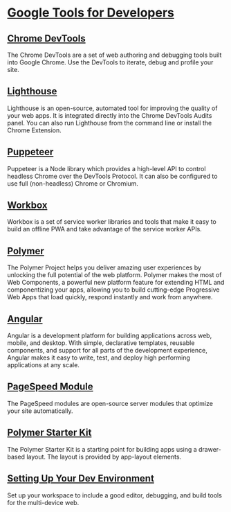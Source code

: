 # [Google Tools for Developers](https://developers.google.com/web/tools/)

## [Chrome DevTools](https://developers.google.com/web/tools/chrome-devtools/)  
The Chrome DevTools are a set of web authoring and debugging tools built into Google Chrome. Use the DevTools to iterate, debug and profile your site.

## [Lighthouse](https://developers.google.com/web/tools/lighthouse/)  
Lighthouse is an open-source, automated tool for improving the quality of your web apps. It is integrated directly into the Chrome DevTools Audits panel. You can also run Lighthouse from the command line or install the Chrome Extension.

## [Puppeteer](https://developers.google.com/web/tools/puppeteer/)  
Puppeteer is a Node library which provides a high-level API to control headless Chrome over the DevTools Protocol. It can also be configured to use full (non-headless) Chrome or Chromium.

## [Workbox](https://developers.google.com/web/tools/workbox/)  
Workbox is a set of service worker libraries and tools that make it easy to build an offline PWA and take advantage of the service worker APIs.

## [Polymer](https://www.polymer-project.org/)
The Polymer Project helps you deliver amazing user experiences by unlocking the full potential of the web platform. Polymer makes the most of Web Components, a powerful new platform feature for extending HTML and componentizing your apps, allowing you to build cutting-edge Progressive Web Apps that load quickly, respond instantly and work from anywhere.

## [Angular](https://angular.io/)  
Angular is a development platform for building applications across web, mobile, and desktop. With simple, declarative templates, reusable components, and support for all parts of the development experience, Angular makes it easy to write, test, and deploy high performing applications at any scale.

## [PageSpeed Module](https://developers.google.com/speed/pagespeed/module/)  
The PageSpeed modules are open-source server modules that optimize your site automatically.

## [Polymer Starter Kit](https://www.polymer-project.org/2.0/start/toolbox/set-up/)
The Polymer Starter Kit is a starting point for building apps using a drawer-based layout. The layout is provided by app-layout elements.  

## [Setting Up Your Dev Environment](https://developers.google.com/web/tools/setup/)  
Set up your workspace to include a good editor, debugging, and build tools for the multi-device web.
